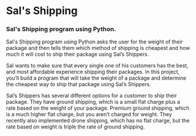 # Sal's Shipping
### Sal's Shipping program using Python.

Sal's Shipping program using Python asks the user for the weight of their package and then tells them which method of shipping is cheapest and how much it will cost to ship their package using Sal’s Shippers.


Sal wants to make sure that every single one of his customers has the best, and most affordable experience shipping their packages. In this project, you’ll build a program that will take the weight of a package and determine the cheapest way to ship that package using Sal’s Shippers.

Sal’s Shippers has several different options for a customer to ship their package. They have ground shipping, which is a small flat charge plus a rate based on the weight of your package. Premium ground shipping, which is a much higher flat charge, but you aren’t charged for weight. They recently also implemented drone shipping, which has no flat charge, but the rate based on weight is triple the rate of ground shipping.
